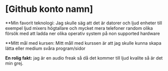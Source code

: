 # [Github konto namn]

**Min favorit teknologi: Jag skulle säg att det är datorer och ljud enheter till exempel ljud mixers högtallare och mycket mera telefoner random olika försök med att ladda ner olika operativ system på non supported hardware 

**Mitt mål med kursen: Mitt måll med kurssen är att jag skulle kunna skapa lätta eller medium svåra program/sidor 

**En rolig fakt:** jag är en audio freak så då det kommer till ljud kvalite så är det min grej.

